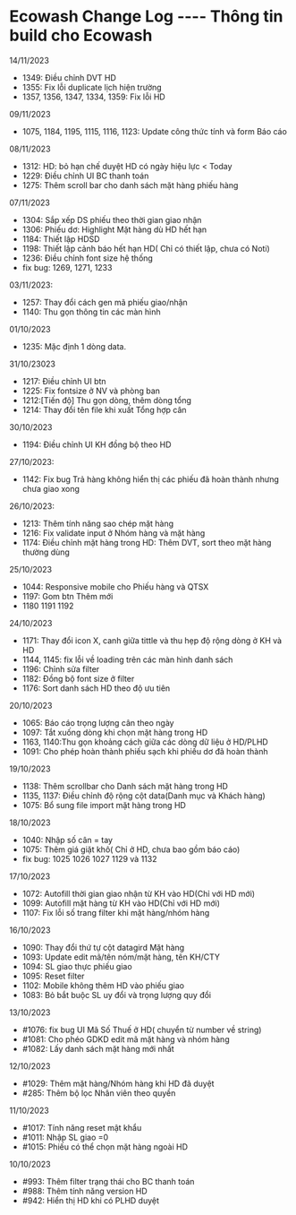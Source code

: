 # Ecowash Change Log ---- Thông tin build cho Ecowash

14/11/2023
- 1349: Điều chỉnh DVT HD
- 1355: Fix lỗi duplicate lịch hiện trường
- 1357, 1356, 1347, 1334, 1359: Fix lỗi HD 

09/11/2023
- 1075, 1184, 1195, 1115, 1116, 1123: Update công thức tính và form Báo cáo

08/11/2023
- 1312: HD: bỏ hạn chế duyệt HD có ngày hiệu lực < Today
- 1229: Điều chỉnh UI BC thanh toán
- 1275: Thêm scroll bar cho danh sách mặt hàng phiếu hàng 

07/11/2023
- 1304: Sắp xếp DS phiếu theo thời gian giao nhận
- 1306: Phiếu dơ: Highlight Mặt hàng dù HD hết hạn
- 1184: Thiết lập HDSD
- 1198: Thiết lập cảnh báo hết hạn HD( Chỉ có thiết lập, chưa có Noti)
- 1236: Điều chỉnh font size hệ thống
- fix bug: 1269, 1271, 1233

03/11/2023: 
- 1257: Thay đổi cách gen mã phiếu giao/nhận
- 1140: Thu gọn thông tin các màn hình 

01/10/2023
- 1235: Mặc định 1 dòng data.

31/10/23023
- 1217: Điều chỉnh UI btn
- 1225: Fix fontsize ở NV và phòng ban
- 1212:[Tiến độ] Thu gọn dòng, thêm dòng tổng
- 1214: Thay đổi tên file khi xuất Tổng hợp cân

30/10/2023
- 1194: Điều chỉnh UI KH đồng bộ theo HD

27/10/2023:
- 1142: Fix bug Trả hàng không hiển thị các phiếu đã hoàn thành nhưng chưa giao xong 

26/10/2023: 
- 1213: Thêm tính năng sao chép mặt hàng
- 1216: Fix validate input ở Nhóm hàng và mặt hàng
- 1174: Điều chỉnh mặt hàng trong HD: Thêm DVT, sort theo mặt hàng thường dùng

25/10/2023
- 1044: Responsive mobile cho Phiếu hàng và QTSX
- 1197: Gom btn Thêm mới
- 1180 1191 1192

24/10/2023
- 1171: Thay đổi icon X, canh giữa tittle và thu hẹp độ rộng dòng ở KH và HD
- 1144, 1145: fix lỗi về loading trên các màn hình danh sách
- 1196: Chỉnh sửa filter
- 1182: Đồng bộ font size ở filter
- 1176: Sort danh sách HD theo độ ưu tiên

20/10/2023
- 1065: Báo cáo trọng lượng cân theo ngày
- 1097: Tắt xuống dòng khi chọn mặt hàng trong HD
- 1163, 1140:Thu gọn khoảng cách giữa các dòng dữ liệu ở HD/PLHD
- 1091: Cho phép hoàn thành phiếu sạch khi phiếu dơ đã hoàn thành


19/10/2023
- 1138: Thêm scrollbar cho Danh sách mặt hàng trong HD
- 1135, 1137: Điều chỉnh độ rộng cột data(Danh mục và Khách hàng)
- 1075: Bổ sung file import mặt hàng trong HD

18/10/2023
- 1040: Nhập số cân = tay
- 1075: Thêm giá giặt khô( Chỉ ở HD, chưa bao gồm báo cáo)
- fix bug: 1025 1026 1027 1129 và 1132

17/10/2023
- 1072: Autofill thời gian giao nhận từ KH vào HD(Chỉ với HD mới)
- 1099: Autofill mặt hàng từ KH vào HD(Chỉ với HD mới)
- 1107: Fix lỗi số trang filter khi mặt hàng/nhóm hàng

16/10/2023
- 1090: Thay đổi thứ tự cột datagird Mặt hàng
- 1093: Update edit mã/tên nóm/mặt hàng, tên KH/CTY 
- 1094: SL giao thực phiếu giao
- 1095: Reset filter
- 1102: Mobile không thêm HD vào phiếu giao
- 1083: Bỏ bắt buộc SL uy đổi và trọng lượng quy đổi


13/10/2023
- #1076: fix bug UI Mã Số Thuế ở HD( chuyển từ number về string)
- #1081: Cho phéo GDKD edit mã mặt hàng và nhóm hàng
- #1082: Lấy danh sách mặt hàng mới nhất

12/10/2023
- #1029: Thêm mặt hàng/Nhóm hàng khi HD đã duyệt 
- #285: Thêm bộ lọc Nhân viên theo quyền

11/10/2023
- #1017: Tính năng reset mật khẩu
- #1011: Nhập SL giao =0
- #1015: Phiếu có thể chọn mặt hàng ngoài HD

10/10/2023
- #993: Thêm filter trạng thái cho BC thanh toán
- #988: Thêm tính năng version HD
- #942: Hiển thị HD khi có PLHD duyệt
